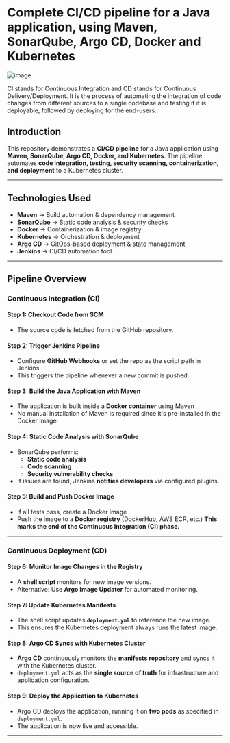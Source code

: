 # Complete CI/CD pipeline for a Java application, using Maven, SonarQube, Argo CD, Docker and Kubernetes

![image](https://github.com/RachanaVenkat/java-app-cicd/assets/151712438/df08e8f3-a2e1-4c0b-b99c-588801983055)

CI stands for Continuous Integration and CD stands for Continuous Delivery/Deployment. It is the process of automating the integration of code changes from different sources to a single codebase and testing if it is deployable, followed by deploying for the end-users.

## **Introduction**
This repository demonstrates a **CI/CD pipeline** for a Java application using **Maven, SonarQube, Argo CD, Docker, and Kubernetes**. The pipeline automates **code integration, testing, security scanning, containerization, and deployment** to a Kubernetes cluster.

---
## **Technologies Used**
- **Maven** → Build automation & dependency management
- **SonarQube** → Static code analysis & security checks
- **Docker** → Containerization & image registry
- **Kubernetes** → Orchestration & deployment
- **Argo CD** → GitOps-based deployment & state management
- **Jenkins** → CI/CD automation tool

---
## **Pipeline Overview**
### **Continuous Integration (CI)**
#### **Step 1: Checkout Code from SCM**
- The source code is fetched from the GitHub repository.

#### **Step 2: Trigger Jenkins Pipeline**
- Configure **GitHub Webhooks** or set the repo as the script path in Jenkins.
- This triggers the pipeline whenever a new commit is pushed.

#### **Step 3: Build the Java Application with Maven**
- The application is built inside a **Docker container** using Maven
- No manual installation of Maven is required since it's pre-installed in the Docker image.

#### **Step 4: Static Code Analysis with SonarQube**
- SonarQube performs:
  - **Static code analysis**
  - **Code scanning**
  - **Security vulnerability checks**
- If issues are found, Jenkins **notifies developers** via configured plugins.

#### **Step 5: Build and Push Docker Image**
- If all tests pass, create a Docker image
- Push the image to a **Docker registry** (DockerHub, AWS ECR, etc.)
 **This marks the end of the Continuous Integration (CI) phase.**

---

### **Continuous Deployment (CD)**
#### **Step 6: Monitor Image Changes in the Registry**
- A **shell script** monitors for new image versions.
- Alternative: Use **Argo Image Updater** for automated monitoring.

#### **Step 7: Update Kubernetes Manifests**
- The shell script updates **`deployment.yml`** to reference the new image.
- This ensures the Kubernetes deployment always runs the latest image.

#### **Step 8: Argo CD Syncs with Kubernetes Cluster**
- **Argo CD** continuously monitors the **manifests repository** and syncs it with the Kubernetes cluster.
- `deployment.yml` acts as the **single source of truth** for infrastructure and application configuration.

#### **Step 9: Deploy the Application to Kubernetes**
- Argo CD deploys the application, running it on **two pods** as specified in `deployment.yml`.
- The application is now live and accessible.

---

 



